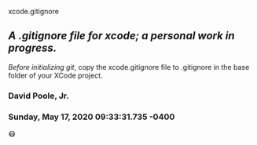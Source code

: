 xcode.gitignore

## *A .gitignore file for xcode; a personal work in progress.*

*Before initializing git*, copy the xcode.gitignore file to .gitignore in the base folder of your XCode project.

### David Poole, Jr.
### Sunday, May 17, 2020 09:33:31.735 -0400
:mask:
